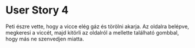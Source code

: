 # User Story 4

Peti észre vette, hogy a vicce elég gáz és törölni akarja. Az oldalra belépve, megkeresi a viccét, majd kitörli az oldalról a mellette található gombbal, hogy más ne szenvedjen miatta.